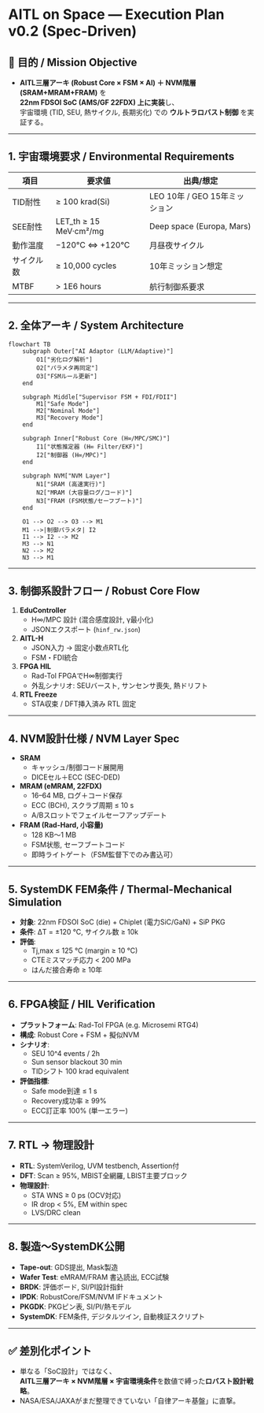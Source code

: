 # AITL on Space — Execution Plan v0.2 (Spec-Driven)

## 🎯 目的 / Mission Objective
- **AITL三層アーキ (Robust Core × FSM × AI) ＋ NVM階層 (SRAM+MRAM+FRAM)** を  
  **22nm FDSOI SoC (AMS/GF 22FDX) 上に実装**し、  
  宇宙環境 (TID, SEU, 熱サイクル, 長期劣化) での **ウルトラロバスト制御** を実証する。  

---

## 1. 宇宙環境要求 / Environmental Requirements
| 項目 | 要求値 | 出典/想定 |
|------|--------|----------|
| TID耐性 | ≥ 100 krad(Si) | LEO 10年 / GEO 15年ミッション |
| SEE耐性 | LET_th ≥ 15 MeV·cm²/mg | Deep space (Europa, Mars) |
| 動作温度 | −120°C ⇔ +120°C | 月昼夜サイクル |
| サイクル数 | ≥ 10,000 cycles | 10年ミッション想定 |
| MTBF | > 1E6 hours | 航行制御系要求 |

---

## 2. 全体アーキ / System Architecture
```mermaid
flowchart TB
    subgraph Outer["AI Adaptor (LLM/Adaptive)"]
        O1["劣化ログ解析"]
        O2["パラメタ再同定"]
        O3["FSMルール更新"]
    end

    subgraph Middle["Supervisor FSM + FDI/FDII"]
        M1["Safe Mode"]
        M2["Nominal Mode"]
        M3["Recovery Mode"]
    end

    subgraph Inner["Robust Core (H∞/MPC/SMC)"]
        I1["状態推定器 (H∞ Filter/EKF)"]
        I2["制御器 (H∞/MPC)"]
    end

    subgraph NVM["NVM Layer"]
        N1["SRAM (高速実行)"]
        N2["MRAM (大容量ログ/コード)"]
        N3["FRAM (FSM状態/セーフブート)"]
    end

    O1 --> O2 --> O3 --> M1
    M1 -->|制御パラメタ| I2
    I1 --> I2 --> M2
    M3 --> N1
    N2 --> M2
    N3 --> M1
```

---

## 3. 制御系設計フロー / Robust Core Flow
1. **EduController**  
   - H∞/MPC 設計 (混合感度設計, γ最小化)  
   - JSONエクスポート (`hinf_rw.json`)  
2. **AITL-H**  
   - JSON入力 → 固定小数点RTL化  
   - FSM・FDI統合  
3. **FPGA HIL**  
   - Rad-Tol FPGAでH∞制御実行  
   - 外乱シナリオ: SEUバースト, サンセンサ喪失, 熱ドリフト  
4. **RTL Freeze**  
   - STA収束 / DFT挿入済み RTL 固定  

---

## 4. NVM設計仕様 / NVM Layer Spec
- **SRAM**  
  - キャッシュ/制御コード展開用  
  - DICEセル＋ECC (SEC-DED)  
- **MRAM (eMRAM, 22FDX)**  
  - 16–64 MB, ログ＋コード保存  
  - ECC (BCH), スクラブ周期 ≤ 10 s  
  - A/Bスロットでフェイルセーフアップデート  
- **FRAM (Rad-Hard, 小容量)**  
  - 128 KB〜1 MB  
  - FSM状態, セーフブートコード  
  - 即時ライトゲート（FSM監督下でのみ書込可）  

---

## 5. SystemDK FEM条件 / Thermal-Mechanical Simulation
- **対象**: 22nm FDSOI SoC (die) + Chiplet (電力SiC/GaN) + SiP PKG  
- **条件**: ΔT = ±120 °C, サイクル数 ≥ 10k  
- **評価**:  
  - Tj,max ≤ 125 °C (margin ≥ 10 °C)  
  - CTEミスマッチ応力 < 200 MPa  
  - はんだ接合寿命 ≥ 10年  

---

## 6. FPGA検証 / HIL Verification
- **プラットフォーム**: Rad-Tol FPGA (e.g. Microsemi RTG4)  
- **構成**: Robust Core + FSM + 擬似NVM  
- **シナリオ**:  
  - SEU 10^4 events / 2h  
  - Sun sensor blackout 30 min  
  - TIDシフト 100 krad equivalent  
- **評価指標**:  
  - Safe mode到達 ≤ 1 s  
  - Recovery成功率 ≥ 99%  
  - ECC訂正率 100% (単一エラー)  

---

## 7. RTL → 物理設計
- **RTL**: SystemVerilog, UVM testbench, Assertion付  
- **DFT**: Scan ≥ 95%, MBIST全網羅, LBIST主要ブロック  
- **物理設計**:  
  - STA WNS ≥ 0 ps (OCV対応)  
  - IR drop < 5%, EM within spec  
  - LVS/DRC clean  

---

## 8. 製造〜SystemDK公開
- **Tape-out**: GDS提出, Mask製造  
- **Wafer Test**: eMRAM/FRAM 書込読出, ECC試験  
- **BRDK**: 評価ボード, SI/PI設計指針  
- **IPDK**: RobustCore/FSM/NVM IFドキュメント  
- **PKGDK**: PKGピン表, SI/PI/熱モデル  
- **SystemDK**: FEM条件, デジタルツイン, 自動検証スクリプト  

---

## ✅ 差別化ポイント
- 単なる「SoC設計」ではなく、  
  **AITL三層アーキ × NVM階層 × 宇宙環境条件**を数値で縛った**ロバスト設計戦略**。  
- NASA/ESA/JAXAがまだ整理できていない「自律アーキ基盤」に直撃。  

